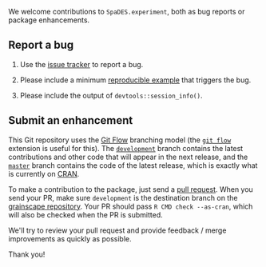 We welcome contributions to `SpaDES.experiment`, both as bug reports or package enhancements.

## Report a bug

1. Use the [issue tracker](https://github.com/PredictiveEcology/SpaDES.experiment/issues) to report a bug.

2. Please include a minimum [reproducible example](https://stackoverflow.com/q/5963269/1380598) that triggers the bug.

3. Please include the output of `devtools::session_info()`.

## Submit an enhancement

This Git repository uses the [Git Flow](http://nvie.com/posts/a-successful-git-branching-model/) branching model (the [`git flow`](https://github.com/petervanderdoes/gitflow-avh) extension is useful for this).
The [`development`](https://github.com/PredictiveEcology/SpaDES.experiment/tree/development) branch contains the latest contributions and other code that will appear in the next release, and the [`master`](https://github.com/PredictiveEcology/SpaDES.experiment) branch contains the code of the latest release, which is exactly what is currently on [CRAN](https://cran.r-project.org/package=SpaDES.experiment).

To make a contribution to the package, just send a [pull request](https://help.github.com/articles/using-pull-requests/). 
When you send your PR, make sure `development` is the destination branch on the [grainscape repository](https://github.com/PredictiveEcology/SpaDES.experiment).
Your PR should pass `R CMD check --as-cran`, which will also be checked when the PR is submitted.

We'll try to review your pull request and provide feedback / merge improvements as quickly as possible.

Thank you!
